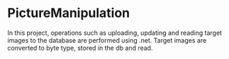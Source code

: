 # PictureManipulation
 In this project, operations such as uploading, updating and reading target images to the database are performed using .net. Target images are converted to byte type, stored in the db and read.
